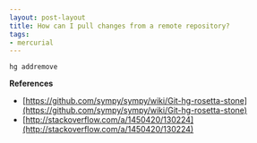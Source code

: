 ```yaml
---
layout: post-layout
title: How can I pull changes from a remote repository?
tags:
- mercurial
---
```

    hg addremove

**References**
- [https://github.com/sympy/sympy/wiki/Git-hg-rosetta-stone](https://github.com/sympy/sympy/wiki/Git-hg-rosetta-stone)
- [http://stackoverflow.com/a/1450420/130224](http://stackoverflow.com/a/1450420/130224)

